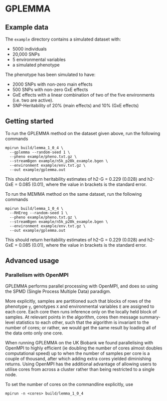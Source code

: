 # GPLEMMA

## Example data
The `example` directory contains a simulated dataset with:

- 5000 individuals
- 20,000 SNPs
- 5 environmental variables
- a simulated phenotype

The phenotype has been simulated to have:

- 2000 SNPs with non-zero main effects
- 500 SNPs with non-zero GxE effects
- GxE effects with a linear combination of two of the five environments (i.e. two are active).
- SNP-Heritability of 20% (main effects) and 10% (GxE effects)

## Getting started
To run the GPLEMMA method on the dataset given above, run the following commands
```
mpirun build/lemma_1_0_4 \
  --gplemma --random-seed 1 \
  --pheno example/pheno.txt.gz \
  --streamBgen example/n5k_p20k_example.bgen \
  --environment example/env.txt.gz \
  --out example/gplemma.out
```
This should return heritability estimates of h2-G = 0.229 (0.028) and h2-GxE = 0.085 (0.01), where the value in brackets is the standard error.

To run the MEMMA method on the same dataset, run the following commands
```
mpirun build/lemma_1_0_4 \
  --RHEreg --random-seed 1 \
  --pheno example/pheno.txt.gz \
  --streamBgen example/n5k_p20k_example.bgen \
  --environment example/env.txt.gz \
  --out example/gplemma.out
```
This should return heritability estimates of h2-G = 0.229 (0.028) and h2-GxE = 0.085 (0.01), where the value in brackets is the standard error.

## Advanced usage

### Parallelism with OpenMPI
GPLEMMA performs parallel processing with OpenMPI, and does so using the SPMD (Single Process Multiple Data) paradigm.

More explicitly, samples are partitioned such that blocks of rows of the phenotype `y`, 
genotypes `X` and environmental variables `E` are assigned to each core. Each core then runs inference only on the locally held block of samples. At relevant points in the algorithm, cores then message summary-level statistics to each other, such that the algorithm is invariant to the number of cores; or rather, we would get the same result by loading all of the data onto only one core.

When running GPLEMMA on the UK Biobank we found parallelising with OpenMPI to highly efficient
(ie doubling the number of cores almost doubles computational speed) up to when the number of samples per core is a couple 
of thousand, after which adding extra cores yielded diminishing returns. Using OpenMPI 
has the additional advantage of allowing users to utilise cores from across a cluster 
rather than being restricted to a single node.

To set the number of cores on the commandline explicitly, use
```
mpirun -n <cores> build/lemma_1_0_4
```


